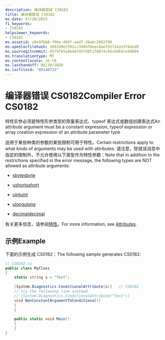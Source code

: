 ```yaml
---
description: 编译器错误 CS0182
title: 编译器错误 CS0182
ms.date: 07/20/2015
f1_keywords:
- CS0182
helpviewer_keywords:
- CS0182
ms.assetid: a9e97bb8-f06e-499f-aadf-26abc2082f98
ms.openlocfilehash: 3d9209e2f02cc3949f0eec8aef5572e2e374dad9
ms.sourcegitcommit: d579fb5e4b46745fd0f1f8874c94c6469ce58604
ms.translationtype: MT
ms.contentlocale: zh-CN
ms.lasthandoff: 08/30/2020
ms.locfileid: "89140732"
---
```

# <a name="compiler-error-cs0182"></a><span data-ttu-id="ae761-103">编译器错误 CS0182</span><span class="sxs-lookup"><span data-stu-id="ae761-103">Compiler Error CS0182</span></span>
<span data-ttu-id="ae761-104">特性实参必须是特性形参类型的常量表达式、typeof 表达式或数组创建表达式</span><span class="sxs-lookup"><span data-stu-id="ae761-104">An attribute argument must be a constant expression, typeof expression or array creation expression of an attribute parameter type</span></span>  
  
<span data-ttu-id="ae761-105">适用于某些种类的参数的某些限制可用于特性。</span><span class="sxs-lookup"><span data-stu-id="ae761-105">Certain restrictions apply to what kinds of arguments may be used with attributes.</span></span> <span data-ttu-id="ae761-106">请注意，除错误消息中指定的限制外，不允许使用以下类型作为特性参数：</span><span class="sxs-lookup"><span data-stu-id="ae761-106">Note that in addition to the restrictions specified in the error message, the following types are NOT allowed as attribute arguments:</span></span>  
  
- [<span data-ttu-id="ae761-107">sbyte</span><span class="sxs-lookup"><span data-stu-id="ae761-107">sbyte</span></span>](../language-reference/builtin-types/integral-numeric-types.md)  
  
- [<span data-ttu-id="ae761-108">ushort</span><span class="sxs-lookup"><span data-stu-id="ae761-108">ushort</span></span>](../language-reference/builtin-types/integral-numeric-types.md)  
  
- [<span data-ttu-id="ae761-109">uint</span><span class="sxs-lookup"><span data-stu-id="ae761-109">uint</span></span>](../language-reference/builtin-types/integral-numeric-types.md)  
  
- [<span data-ttu-id="ae761-110">ulong</span><span class="sxs-lookup"><span data-stu-id="ae761-110">ulong</span></span>](../language-reference/builtin-types/integral-numeric-types.md)  
  
- [<span data-ttu-id="ae761-111">decimal</span><span class="sxs-lookup"><span data-stu-id="ae761-111">decimal</span></span>](../language-reference/builtin-types/floating-point-numeric-types.md)  
  
<span data-ttu-id="ae761-112">有关更多信息，请参阅[特性](../programming-guide/concepts/attributes/index.md)。</span><span class="sxs-lookup"><span data-stu-id="ae761-112">For more information, see [Attributes](../programming-guide/concepts/attributes/index.md).</span></span>  
  
## <a name="example"></a><span data-ttu-id="ae761-113">示例</span><span class="sxs-lookup"><span data-stu-id="ae761-113">Example</span></span>  
 <span data-ttu-id="ae761-114">下面的示例生成 CS0182：</span><span class="sxs-lookup"><span data-stu-id="ae761-114">The following sample generates CS0182:</span></span>  
  
```csharp  
// CS0182.cs  
public class MyClass  
{  
    static string s = "Test";  
  
    [System.Diagnostics.ConditionalAttribute(s)]   // CS0182  
    // try the following line instead  
    // [System.Diagnostics.ConditionalAttribute("Test")]  
    void NonConstantArgumentToConditional()  
    {  
    }  
  
    public static void Main()  
    {  
    }  
}  
```
